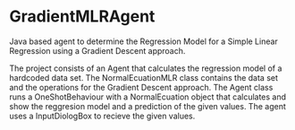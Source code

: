 # GradientMLRAgent

Java based agent to determine the Regression Model for a Simple Linear Regression using a Gradient Descent approach.

The project consists of an Agent that calculates the regression model of a hardcoded data set. 
The NormalEcuationMLR class contains the data set and the operations for the Gradient Descent approach. 
The Agent class runs a OneShotBehaviour with a NormalEcuation object that calculates and show the reggresion model and a prediction of the given values. 
The agent uses a InputDiologBox to recieve the given values.
